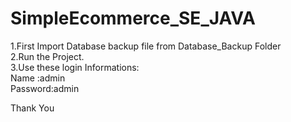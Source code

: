 # SimpleEcommerce_SE_JAVA
1.First Import Database backup file from Database_Backup Folder<br />
2.Run the Project.<br />
3.Use these login Informations:<br /> 
                      Name :admin <br />
                      Password:admin<br />

Thank You<br />

